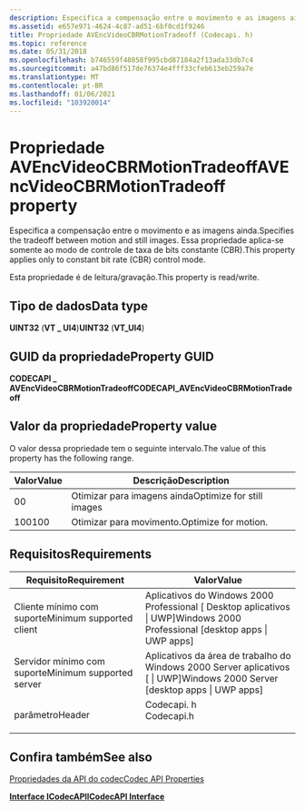 ```yaml
---
description: Especifica a compensação entre o movimento e as imagens ainda. Essa propriedade aplica-se somente ao modo de controle de taxa de bits constante (CBR).
ms.assetid: e657e971-4624-4c87-ad51-6bf0cd1f9246
title: Propriedade AVEncVideoCBRMotionTradeoff (Codecapi. h)
ms.topic: reference
ms.date: 05/31/2018
ms.openlocfilehash: b746559f48858f995cbd87184a2f13ada33db7c4
ms.sourcegitcommit: a47bd86f517de76374e4fff33cfeb613eb259a7e
ms.translationtype: MT
ms.contentlocale: pt-BR
ms.lasthandoff: 01/06/2021
ms.locfileid: "103920014"
---
```

# <a name="avencvideocbrmotiontradeoff-property"></a><span data-ttu-id="652f5-104">Propriedade AVEncVideoCBRMotionTradeoff</span><span class="sxs-lookup"><span data-stu-id="652f5-104">AVEncVideoCBRMotionTradeoff property</span></span>

<span data-ttu-id="652f5-105">Especifica a compensação entre o movimento e as imagens ainda.</span><span class="sxs-lookup"><span data-stu-id="652f5-105">Specifies the tradeoff between motion and still images.</span></span> <span data-ttu-id="652f5-106">Essa propriedade aplica-se somente ao modo de controle de taxa de bits constante (CBR).</span><span class="sxs-lookup"><span data-stu-id="652f5-106">This property applies only to constant bit rate (CBR) control mode.</span></span>

<span data-ttu-id="652f5-107">Esta propriedade é de leitura/gravação.</span><span class="sxs-lookup"><span data-stu-id="652f5-107">This property is read/write.</span></span>

## <a name="data-type"></a><span data-ttu-id="652f5-108">Tipo de dados</span><span class="sxs-lookup"><span data-stu-id="652f5-108">Data type</span></span>

<span data-ttu-id="652f5-109">**UINT32** (**VT \_ UI4**)</span><span class="sxs-lookup"><span data-stu-id="652f5-109">**UINT32** (**VT\_UI4**)</span></span>

## <a name="property-guid"></a><span data-ttu-id="652f5-110">GUID da propriedade</span><span class="sxs-lookup"><span data-stu-id="652f5-110">Property GUID</span></span>

<span data-ttu-id="652f5-111">**CODECAPI \_ AVEncVideoCBRMotionTradeoff**</span><span class="sxs-lookup"><span data-stu-id="652f5-111">**CODECAPI\_AVEncVideoCBRMotionTradeoff**</span></span>

## <a name="property-value"></a><span data-ttu-id="652f5-112">Valor da propriedade</span><span class="sxs-lookup"><span data-stu-id="652f5-112">Property value</span></span>

<span data-ttu-id="652f5-113">O valor dessa propriedade tem o seguinte intervalo.</span><span class="sxs-lookup"><span data-stu-id="652f5-113">The value of this property has the following range.</span></span>



| <span data-ttu-id="652f5-114">Valor</span><span class="sxs-lookup"><span data-stu-id="652f5-114">Value</span></span> | <span data-ttu-id="652f5-115">Descrição</span><span class="sxs-lookup"><span data-stu-id="652f5-115">Description</span></span>               |
|-------|---------------------------|
| <span data-ttu-id="652f5-116">0</span><span class="sxs-lookup"><span data-stu-id="652f5-116">0</span></span>     | <span data-ttu-id="652f5-117">Otimizar para imagens ainda</span><span class="sxs-lookup"><span data-stu-id="652f5-117">Optimize for still images</span></span> |
| <span data-ttu-id="652f5-118">100</span><span class="sxs-lookup"><span data-stu-id="652f5-118">100</span></span>   | <span data-ttu-id="652f5-119">Otimizar para movimento.</span><span class="sxs-lookup"><span data-stu-id="652f5-119">Optimize for motion.</span></span>      |



 

## <a name="requirements"></a><span data-ttu-id="652f5-120">Requisitos</span><span class="sxs-lookup"><span data-stu-id="652f5-120">Requirements</span></span>



| <span data-ttu-id="652f5-121">Requisito</span><span class="sxs-lookup"><span data-stu-id="652f5-121">Requirement</span></span> | <span data-ttu-id="652f5-122">Valor</span><span class="sxs-lookup"><span data-stu-id="652f5-122">Value</span></span> |
|-------------------------------------|---------------------------------------------------------------------------------------|
| <span data-ttu-id="652f5-123">Cliente mínimo com suporte</span><span class="sxs-lookup"><span data-stu-id="652f5-123">Minimum supported client</span></span><br/> | <span data-ttu-id="652f5-124">Aplicativos do Windows 2000 Professional \[ Desktop aplicativos \| UWP\]</span><span class="sxs-lookup"><span data-stu-id="652f5-124">Windows 2000 Professional \[desktop apps \| UWP apps\]</span></span><br/>                     |
| <span data-ttu-id="652f5-125">Servidor mínimo com suporte</span><span class="sxs-lookup"><span data-stu-id="652f5-125">Minimum supported server</span></span><br/> | <span data-ttu-id="652f5-126">Aplicativos da área de trabalho do Windows 2000 Server aplicativos \[ \| UWP\]</span><span class="sxs-lookup"><span data-stu-id="652f5-126">Windows 2000 Server \[desktop apps \| UWP apps\]</span></span><br/>                           |
| <span data-ttu-id="652f5-127">parâmetro</span><span class="sxs-lookup"><span data-stu-id="652f5-127">Header</span></span><br/>                   | <dl> <span data-ttu-id="652f5-128"><dt>Codecapi. h</dt></span><span class="sxs-lookup"><span data-stu-id="652f5-128"><dt>Codecapi.h</dt></span></span> </dl> |



## <a name="see-also"></a><span data-ttu-id="652f5-129">Confira também</span><span class="sxs-lookup"><span data-stu-id="652f5-129">See also</span></span>

<dl> <dt>

[<span data-ttu-id="652f5-130">Propriedades da API do codec</span><span class="sxs-lookup"><span data-stu-id="652f5-130">Codec API Properties</span></span>](codec-api-properties.md)
</dt> <dt>

[<span data-ttu-id="652f5-131">**Interface ICodecAPI**</span><span class="sxs-lookup"><span data-stu-id="652f5-131">**ICodecAPI Interface**</span></span>](/windows/desktop/api/Strmif/nn-strmif-icodecapi)
</dt> </dl>

 

 




